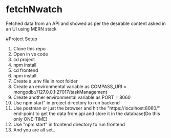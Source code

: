 # fetchNwatch
Fetched data from an API and showed as per the desirable content asked in an UI using MERN stack

#Project Setup
1. Clone this repo
2. Open in vs code
3. cd project
4. npm install
5. cd frontend
6. npm install
7. Create a .env file in root folder
8. Create an environmental variable as COMPASS_URI = mongodb://127.0.0.1:27017/taskManagement
9. Create another environmental variable as PORT = 8060
10. Use npm start" in project directory to run backend
11. Use postman or just the browser and hit the "https://localhost:8060/" end-point to get the data from api and store it in the database(Do this only ONE-TIME)
12. Use "npm start" in frontend directory to run frontend
13. And you are all set..

